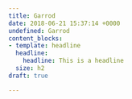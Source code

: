 ```yaml
---
title: Garrod
date: 2018-06-21 15:37:14 +0000
undefined: Garrod
content_blocks:
- template: headline
  headline:
    headline: This is a headline
  size: h2
draft: true

---
```

